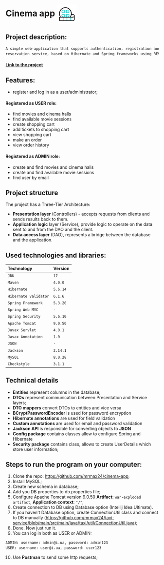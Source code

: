 # Cinema app <img src="https://github.com/mrmax24/cinema-app/blob/main/film-tape.gif" style="border-radius:8px;" align="center" width=65px>
## Project description:
```bash
A simple web-application that supports authentication, registration and basic features of the ticket 
reservation service, based on Hibernate and Spring frameworks using REST common principles.
```

#### [Link to the project]()

## Features:
- register and log in as a user/administrator; 
#### Registered as USER role:
- find movies and cinema halls
- find available movie sessions
- create shopping cart
- add tickets to shopping cart
- view shopping cart
- make an order
- view order history
#### Registered as ADMIN role:
- create and find movies and cinema halls
- create and find available movie sessions
- find user by email

## Project structure

The project has a Three-Tier Architecture:
- **Presentation layer** (Controllers) - accepts requests from clients and sends results back to them.
- **Application logic** layer (Service), provide logic to operate on the data sent to and from the DAO and the client.
- **Data access layer** (DAO), represents a bridge between the database and the application.

## Used technologies and libraries:
| Technology               | Version  |
|:-------------------------|:---------|
| `JDK`                    | `17`     |
| `Maven`                  | `4.0.0`  |
| `Hibernate`              | `5.6.14` |
| `Hibernate validator`    | `6.1.6`  |
| `Spring Framework`       | `5.3.20` |
| `Spring Web MVC`         | `-`      |
| `Spring Security`        | `5.6.10` |
| `Apache Tomcat`          | `9.0.50` |
| `Javax Servlet`          | `4.0.1`  |
| `Javax Annotation`       | `1.0`    |
| `JSON`                   | `-`    |
| `Jackson`                | `2.14.1` |
| `MySQL`               | `8.0.28` |
| `Checkstyle`          | `3.1.1`  |

## Technical details
- **Entities** represent columns in the database;
- **DTOs** represent communication between Presentation and Service layers;
- **DTO mappers** convert DTOs to entities and vice versa
- **BCryptPasswordEncoder** is used for password encryption
- **Hibernate annotations** are used for field validation
- **Custom annotations** are used for email and password validation
- **Jackson API** is responsible for converting objects to **JSON**
- **Config package** contains classes allow to configure Spring and Hibernate
- **Security package** contains class, allows to create UserDetails which store user information;



## Steps to run the program on your computer:
1. Clone the repo: https://github.com/mrmax24/cinema-app;
2. Install MySQL;
3. Create new schema in database;
4. Add you DB properties to db.properties file;
5. Configure Apache Tomcat version 9.0.50 **Artifact**: `war-exploded artifact`, **Application context**: `"/"`;
6. Create connection to DB using Database option (Intellij Idea Ultimate).
7. If you haven't Database option, create ConnectionUtil class and connect to DB manually 
(https://github.com/mrmax24/taxi-service/blob/main/src/main/java/taxi/util/ConnectionUtil.java); 
8. Done. Now just run it.
9. You can log in both as USER or ADMIN:
```bash
ADMIN: username: admin@i.ua, password: admin123
USER: username: user@i.ua, password: user123
```
10. Use **Postman** to send some http requests;


